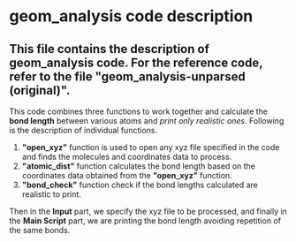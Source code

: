 # geom_analysis code description

## This file contains the description of geom_analysis code. For the reference code, refer to the file "geom_analysis-unparsed (original)".

This code combines three functions to work together and calculate the **bond length** between various atoms and *print only realistic ones*. Following is the description of individual functions.
1. **"open_xyz"** function is used to open any xyz file specified in the code and finds the molecules and coordinates data to process.
2. **"atomic_dist"** function calculates the bond length based on the coordinates data obtained from the **"open_xyz"** function.
3. **"bond_check"** function check if the bond lengths calculated are realistic to print.

Then in the **Input** part, we specify the xyz file to be processed, and finally in the **Main Script** part, we are printing the bond length avoiding repetition of the same bonds.